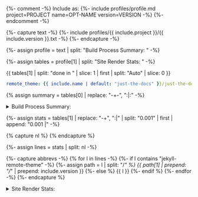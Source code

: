 {%- comment -%}
  Include as: {%- include profiles/profile.md project=PROJECT name=OPT-NAME version=VERSION -%}
{%- endcomment -%}

{%- capture text -%}
{%- include profiles/{{ include.project }}/{{ include.version }}.txt -%}
{%- endcapture -%}

{%- assign profile = text | split: "Build Process Summary: " -%}

{%- assign tables = profile[1] | split: "Site Render Stats: " -%}

{{ tables[1] | split: "done in " | slice: 1 | first | split: "Auto" | slice: 0 }}

```yaml
remote_theme: {{ include.name | default: "just-the-docs" }}/just-the-docs@{{ include.version }}
```

{% assign summary = tables[0] | replace: "-+-", ":|:" -%}

<details markdown="block">
  <summary>
    Build Process Summary: 
  </summary>
  {: .text-delta }

{{ summary }}

</details>

{%- assign stats = tables[1] | replace: "-+", ":|" | split: "0.001" | first | append: "0.001 |" -%}

{% capture nl %}
{% endcapture %}

{%- assign lines = stats | split: nl -%}

{%- capture abbrevs -%}
{% for l in lines -%}
{%- if l contains "jekyll-remote-theme" -%}
{%- assign path = l | split: "/_" %}
{{ path[1] | prepend: "/_" | prepend: include.version  }}
{%- else %}
{{ l }}
{%- endif %}
{%- endfor -%}
{%- endcapture %}

<details markdown="block">
  <summary>
    Site Render Stats: 
  </summary>
  {: .text-delta }

{{ abbrevs }}

</details>
